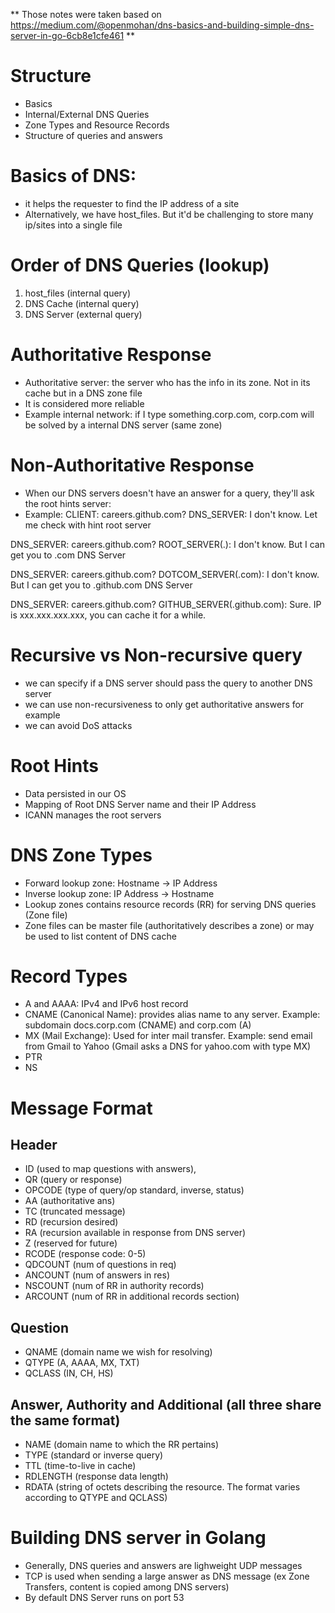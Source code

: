 **
Those notes were taken based on 
https://medium.com/@openmohan/dns-basics-and-building-simple-dns-server-in-go-6cb8e1cfe461
**

# Structure
- Basics
- Internal/External DNS Queries
- Zone Types and Resource Records
- Structure of queries and answers

# Basics of DNS:
- it helps the requester to find the IP address of a site
- Alternatively, we have host_files. But it'd be challenging to store many ip/sites into a single file

# Order of DNS Queries (lookup)
1. host_files (internal query)
2. DNS Cache (internal query)
3. DNS Server (external query)

# Authoritative Response
- Authoritative server: the server who has the info in its zone. Not in its cache but in a DNS zone file
- It is considered more reliable
- Example internal network: if I type something.corp.com, corp.com will be solved by a internal DNS server (same zone)

# Non-Authoritative Response
- When our DNS servers doesn't have an answer for a query, they'll ask the root hints server:
- Example:
CLIENT: careers.github.com?
DNS_SERVER: I don't know. Let me check with hint root server

DNS_SERVER: careers.github.com?
ROOT_SERVER(.): I don't know. But I can get you to .com DNS Server

DNS_SERVER: careers.github.com?
DOTCOM_SERVER(.com): I don't know. But I can get you to .github.com DNS Server

DNS_SERVER: careers.github.com?
GITHUB_SERVER(.github.com): Sure. IP is xxx.xxx.xxx.xxx, you can cache it for a while.

# Recursive vs Non-recursive query
- we can specify if a DNS server should pass the query to another DNS server
- we can use non-recursiveness to only get authoritative answers for example
- we can avoid DoS attacks

# Root Hints
- Data persisted in our OS
- Mapping of Root DNS Server name and their IP Address
- ICANN manages the root servers

# DNS Zone Types
- Forward lookup zone: Hostname -> IP Address
- Inverse lookup zone: IP Address -> Hostname
- Lookup zones contains resource records (RR) for serving DNS queries (Zone file)
- Zone files can be master file (authoritatively describes a zone) or may be used to list content of DNS cache

# Record Types
- A and AAAA: IPv4 and IPv6 host record
- CNAME (Canonical Name): provides alias name to any server. Example: subdomain docs.corp.com (CNAME) and corp.com (A)
- MX (Mail Exchange): Used for inter mail transfer. Example: send email from Gmail to Yahoo (Gmail asks a DNS for yahoo.com with type MX)
- PTR 
- NS

# Message Format
## Header
- ID (used to map questions with answers), 
- QR (query or response)
- OPCODE (type of query/op standard, inverse, status)
- AA (authoritative ans)
- TC (truncated message) 
- RD (recursion desired)
- RA (recursion available in response from DNS server)
- Z (reserved for future)
- RCODE (response code: 0-5)
- QDCOUNT (num of questions in req)
- ANCOUNT (num of answers in res)
- NSCOUNT (num of RR in authority records)
- ARCOUNT (num of RR in additional records section)
## Question
- QNAME (domain name we wish for resolving)
- QTYPE (A, AAAA, MX, TXT)
- QCLASS (IN, CH, HS)

## Answer, Authority and Additional (all three share the same format)
- NAME (domain name to which the RR pertains)
- TYPE (standard or inverse query)
- TTL (time-to-live in cache)
- RDLENGTH (response data length)
- RDATA (string of octets describing the resource. The format varies according to QTYPE and QCLASS)

# Building DNS server in Golang
- Generally, DNS queries and answers are lighweight UDP messages
- TCP is used when sending a large answer as DNS message (ex Zone Transfers, content is copied among DNS servers)
- By default DNS Server runs on port 53





